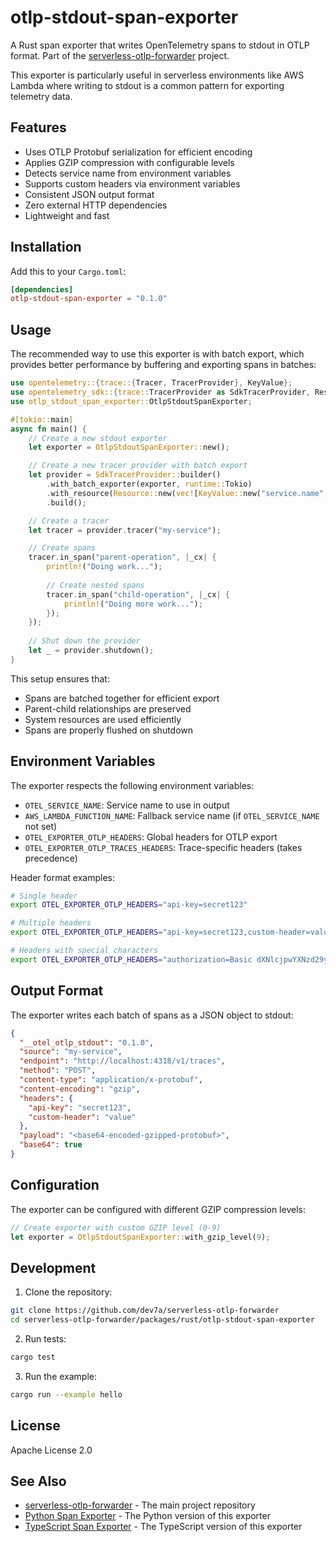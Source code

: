 # otlp-stdout-span-exporter

A Rust span exporter that writes OpenTelemetry spans to stdout in OTLP format. Part of the [serverless-otlp-forwarder](https://github.com/dev7a/serverless-otlp-forwarder) project.

This exporter is particularly useful in serverless environments like AWS Lambda where writing to stdout is a common pattern for exporting telemetry data.

## Features

- Uses OTLP Protobuf serialization for efficient encoding
- Applies GZIP compression with configurable levels
- Detects service name from environment variables
- Supports custom headers via environment variables
- Consistent JSON output format
- Zero external HTTP dependencies
- Lightweight and fast

## Installation

Add this to your `Cargo.toml`:

```toml
[dependencies]
otlp-stdout-span-exporter = "0.1.0"
```

## Usage

The recommended way to use this exporter is with batch export, which provides better performance by buffering and exporting spans in batches:

```rust
use opentelemetry::{trace::{Tracer, TracerProvider}, KeyValue};
use opentelemetry_sdk::{trace::TracerProvider as SdkTracerProvider, Resource, runtime};
use otlp_stdout_span_exporter::OtlpStdoutSpanExporter;

#[tokio::main]
async fn main() {
    // Create a new stdout exporter
    let exporter = OtlpStdoutSpanExporter::new();

    // Create a new tracer provider with batch export
    let provider = SdkTracerProvider::builder()
        .with_batch_exporter(exporter, runtime::Tokio)
        .with_resource(Resource::new(vec![KeyValue::new("service.name", "my-service")]))
        .build();

    // Create a tracer
    let tracer = provider.tracer("my-service");

    // Create spans
    tracer.in_span("parent-operation", |_cx| {
        println!("Doing work...");
        
        // Create nested spans
        tracer.in_span("child-operation", |_cx| {
            println!("Doing more work...");
        });
    });
    
    // Shut down the provider
    let _ = provider.shutdown();
}
```

This setup ensures that:
- Spans are batched together for efficient export
- Parent-child relationships are preserved
- System resources are used efficiently
- Spans are properly flushed on shutdown

## Environment Variables

The exporter respects the following environment variables:

- `OTEL_SERVICE_NAME`: Service name to use in output
- `AWS_LAMBDA_FUNCTION_NAME`: Fallback service name (if `OTEL_SERVICE_NAME` not set)
- `OTEL_EXPORTER_OTLP_HEADERS`: Global headers for OTLP export
- `OTEL_EXPORTER_OTLP_TRACES_HEADERS`: Trace-specific headers (takes precedence)

Header format examples:
```bash
# Single header
export OTEL_EXPORTER_OTLP_HEADERS="api-key=secret123"

# Multiple headers
export OTEL_EXPORTER_OTLP_HEADERS="api-key=secret123,custom-header=value"

# Headers with special characters
export OTEL_EXPORTER_OTLP_HEADERS="authorization=Basic dXNlcjpwYXNzd29yZA=="
```

## Output Format

The exporter writes each batch of spans as a JSON object to stdout:

```json
{
  "__otel_otlp_stdout": "0.1.0",
  "source": "my-service",
  "endpoint": "http://localhost:4318/v1/traces",
  "method": "POST",
  "content-type": "application/x-protobuf",
  "content-encoding": "gzip",
  "headers": {
    "api-key": "secret123",
    "custom-header": "value"
  },
  "payload": "<base64-encoded-gzipped-protobuf>",
  "base64": true
}
```

## Configuration

The exporter can be configured with different GZIP compression levels:

```rust
// Create exporter with custom GZIP level (0-9)
let exporter = OtlpStdoutSpanExporter::with_gzip_level(9);
```

## Development

1. Clone the repository:
```bash
git clone https://github.com/dev7a/serverless-otlp-forwarder
cd serverless-otlp-forwarder/packages/rust/otlp-stdout-span-exporter
```

2. Run tests:
```bash
cargo test
```

3. Run the example:
```bash
cargo run --example hello
```

## License

Apache License 2.0

## See Also

- [serverless-otlp-forwarder](https://github.com/dev7a/serverless-otlp-forwarder) - The main project repository
- [Python Span Exporter](https://github.com/dev7a/serverless-otlp-forwarder/tree/main/packages/python/otlp-stdout-span-exporter) - The Python version of this exporter
- [TypeScript Span Exporter](https://github.com/dev7a/serverless-otlp-forwarder/tree/main/packages/node/otlp-stdout-span-exporter) - The TypeScript version of this exporter 
